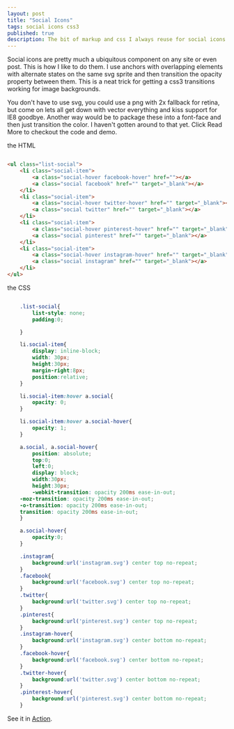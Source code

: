 ```yaml
---
layout: post
title: "Social Icons"
tags: social icons css3
published: true
description: The bit of markup and css I always reuse for social icons.
---
```


Social icons are pretty much a ubiquitous component on any site or even post. This is how I like to do them. I use anchors with overlapping elements with alternate states on the same svg sprite and then transition the opacity property between them. This is a neat trick for getting a css3 transitions working for image backgrounds.

You don't have to use svg, you could use a png with 2x fallback for retina, but come on lets all get down with vector everything and kiss support for IE8 goodbye. Another way would be to package these into a font-face and then just transition the color. I haven't gotten around to that yet. Click Read More to checkout the code and demo.

<!--more-->

the HTML

~~~~~html

<ul class="list-social">
	<li class="social-item">
		<a class="social-hover facebook-hover" href=""></a>
		<a class="social facebook" href="" target="_blank"></a>
	</li>
	<li class="social-item">
		<a class="social-hover twitter-hover" href="" target="_blank"></a>
		<a class="social twitter" href="" target="_blank"></a>
	</li>
	<li class="social-item">
		<a class="social-hover pinterest-hover" href="" target="_blank"></a>
		<a class="social pinterest" href="" target="_blank"></a>
	</li>
	<li class="social-item">
		<a class="social-hover instagram-hover" href="" target="_blank"></a>
		<a class="social instagram" href="" target="_blank"></a>
	</li>
</ul>

~~~~~

the CSS

~~~~~css

	.list-social{
		list-style: none;
		padding:0;

	}

	li.social-item{
		display: inline-block;
		width: 30px;
		height:30px;
		margin-right:8px;
		position:relative;
	}

	li.social-item:hover a.social{
		opacity: 0;
	}

	li.social-item:hover a.social-hover{
		opacity: 1;
	}

	a.social, a.social-hover{
		position: absolute;
		top:0;
		left:0;
		display: block;
		width:30px;
		height:30px;
		-webkit-transition: opacity 200ms ease-in-out;
    -moz-transition: opacity 200ms ease-in-out;
    -o-transition: opacity 200ms ease-in-out;
    transition: opacity 200ms ease-in-out;
	}

	a.social-hover{
		opacity:0;
	}

	.instagram{
		background:url('instagram.svg') center top no-repeat;
	}
	.facebook{
		background:url('facebook.svg') center top no-repeat;
	}
	.twitter{
		background:url('twitter.svg') center top no-repeat;
	}
	.pinterest{
		background:url('pinterest.svg') center top no-repeat;
	}
	.instagram-hover{
		background:url('instagram.svg') center bottom no-repeat;
	}
	.facebook-hover{
		background:url('facebook.svg') center bottom no-repeat;
	}
	.twitter-hover{
		background:url('twitter.svg') center bottom no-repeat;
	}
	.pinterest-hover{
		background:url('pinterest.svg') center bottom no-repeat;
	}

~~~~~

See it in [Action]({{site.data.s3.demo}}social-icons/).